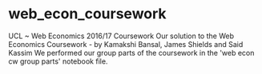 # web_econ_coursework
UCL ~ Web Economics 2016/17 Coursework
Our solution to the Web Economics Coursework - by Kamakshi Bansal, James Shields and Said Kassim
We performed our group parts of the coursework in the 'web econ cw group parts' notebook file.

